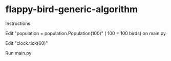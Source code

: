 # flappy-bird-generic-algorithm

Instructions

Edit "population = population.Population(100)" ( 100 = 100 birds) on main.py

Edit "clock.tick(60)"

Run main.py
